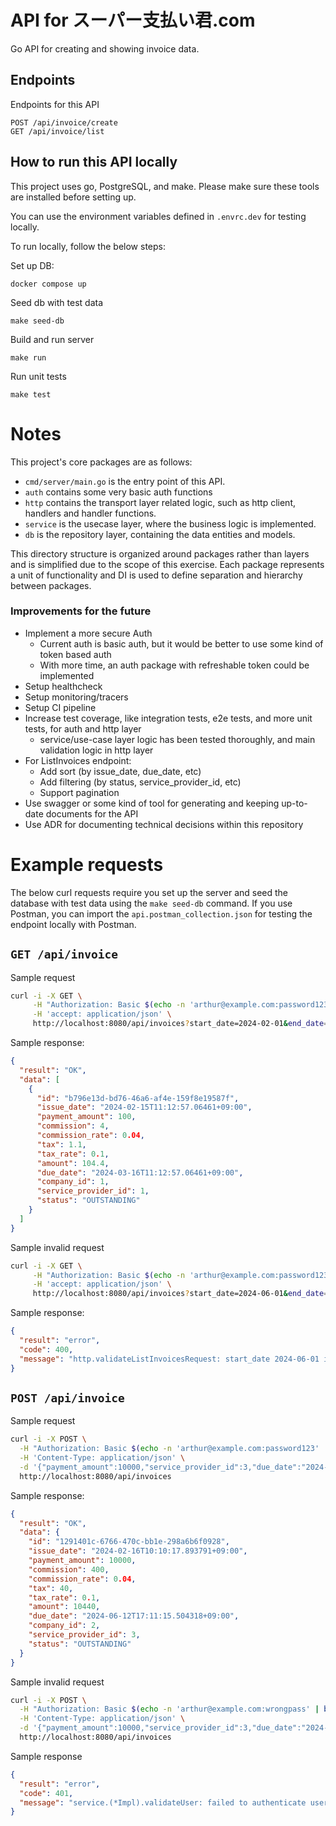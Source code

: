 # API for スーパー支払い君.com
Go API for creating and showing invoice data.

## Endpoints
Endpoints for this API
```
POST /api/invoice/create
GET /api/invoice/list
```

## How to run this API locally
This project uses go, PostgreSQL, and make. Please make sure these tools are installed before setting up.

You can use the environment variables defined in `.envrc.dev` for testing locally.

To run locally, follow the below steps:


Set up DB:
```
docker compose up
```
Seed db with test data
```
make seed-db
```
Build and run server
```
make run
```
Run unit tests
```
make test
```

# Notes
This project's core packages are as follows:
- `cmd/server/main.go` is the entry point of this API.
- `auth` contains some very basic auth functions
- `http` contains the transport layer related logic, such as http client, handlers and handler functions.
- `service` is the usecase layer, where the business logic is implemented.
- `db` is the repository layer, containing the data entities and models. 

This directory structure is organized around packages rather than layers and is simplified due to the scope of this exercise. Each package represents a unit of functionality and DI is used to define separation and hierarchy between packages.

### Improvements for the future
- Implement a more secure Auth
  - Current auth is basic auth, but it would be better to use some kind of token based auth
  - With more time, an auth package with refreshable token could be implemented
- Setup healthcheck
- Setup monitoring/tracers
- Setup CI pipeline
- Increase test coverage, like integration tests, e2e tests, and more unit tests, for auth and http layer
  - service/use-case layer logic has been tested thoroughly, and main validation logic in http layer
- For ListInvoices endpoint:
  - Add sort (by issue_date, due_date, etc)
  - Add filtering (by status, service_provider_id, etc)
  - Support pagination
- Use swagger or some kind of tool for generating and keeping up-to-date documents for the API
- Use ADR for documenting technical decisions within this repository

# Example requests
The below curl requests require you set up the server and seed the database with test data using the `make seed-db` command.
If you use Postman, you can import the `api.postman_collection.json` for testing the endpoint locally with Postman.

## `GET /api/invoice`
Sample request
```bash
curl -i -X GET \
     -H "Authorization: Basic $(echo -n 'arthur@example.com:password123' | base64)" \
     -H 'accept: application/json' \
     http://localhost:8080/api/invoices?start_date=2024-02-01&end_date=2024-07-01
```
Sample response:
```json
{
  "result": "OK",
  "data": [
    {
      "id": "b796e13d-bd76-46a6-af4e-159f8e19587f",
      "issue_date": "2024-02-15T11:12:57.06461+09:00",
      "payment_amount": 100,
      "commission": 4,
      "commission_rate": 0.04,
      "tax": 1.1,
      "tax_rate": 0.1,
      "amount": 104.4,
      "due_date": "2024-03-16T11:12:57.06461+09:00",
      "company_id": 1,
      "service_provider_id": 1,
      "status": "OUTSTANDING"
    }
  ]
}
```
Sample invalid request
```bash
curl -i -X GET \
     -H "Authorization: Basic $(echo -n 'arthur@example.com:password123' | base64)" \
     -H 'accept: application/json' \
     http://localhost:8080/api/invoices?start_date=2024-06-01&end_date=2024-04-01
```
Sample response:
```json
{
  "result": "error",
  "code": 400,
  "message": "http.validateListInvoicesRequest: start_date 2024-06-01 is after end_date 2024-04-01"
}
```

## `POST /api/invoice`
Sample request
```bash
curl -i -X POST \
  -H "Authorization: Basic $(echo -n 'arthur@example.com:password123' | base64)" \
  -H 'Content-Type: application/json' \
  -d '{"payment_amount":10000,"service_provider_id":3,"due_date":"2024-05-12T17:11:15.504318+09:00" }' \
  http://localhost:8080/api/invoices
```
Sample response:
```json
{
  "result": "OK",
  "data": {
    "id": "1291401c-6766-470c-bb1e-298a6b6f0928",
    "issue_date": "2024-02-16T10:10:17.893791+09:00",
    "payment_amount": 10000,
    "commission": 400,
    "commission_rate": 0.04,
    "tax": 40,
    "tax_rate": 0.1,
    "amount": 10440,
    "due_date": "2024-06-12T17:11:15.504318+09:00",
    "company_id": 2,
    "service_provider_id": 3,
    "status": "OUTSTANDING"
  }
}
```
Sample invalid request
```bash
curl -i -X POST \
  -H "Authorization: Basic $(echo -n 'arthur@example.com:wrongpass' | base64)" \
  -H 'Content-Type: application/json' \
  -d '{"payment_amount":10000,"service_provider_id":3,"due_date":"2024-06-12T17:11:15.504318+09:00" }' \
  http://localhost:8080/api/invoices
```
Sample response
```json
{
  "result": "error",
  "code": 401,
  "message": "service.(*Impl).validateUser: failed to authenticate user Arthur (arthur@example.com), wrong password"
}
```
